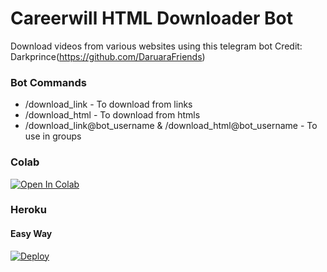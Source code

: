 # Careerwill HTML Downloader Bot
Download videos from various websites using this telegram bot
Credit: Darkprince(https://github.com/DaruaraFriends)

### Bot Commands
- /download_link - To download from links
- /download_html - To download from htmls
- /download_link@bot_username & /download_html@bot_username - To use in groups


### Colab
[![Open In Colab](https://colab.research.google.com/assets/colab-badge.svg)](https://colab.research.google.com/github/kali-linuux/HTML-Downloader/blob/main/VideoDownloaderBot.ipynb)
### Heroku

#### Easy Way
[![Deploy](https://www.herokucdn.com/deploy/button.svg)](https://heroku.com/deploy?template=https://github.com/kali-linuux/HTML-Downloader)


